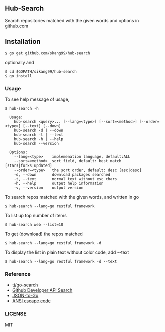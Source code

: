 ## Hub-Search

Search repositories matched with the given words and options in github.com


## Installation

```
$ go get github.com/skang99/hub-search
```
optionally and
```
$ cd $GOPATH/sikang99/hub-search
$ go install
```


### Usage

To see help message of usage, 
```
$ hub-search -h

  Usage:
    hub-search <query>... [--lang=<type>] [--sort=<method>] [--order=<type>] [--text] [--down]
    hub-search -d | --down
    hub-search -t | --text
    hub-search -h | --help
    hub-search --version

  Options:
    --lang=<type>    implemenation language, default:ALL
    --sort=<method>  sort field, default: best match [stars|forks|updated]
    --order=<type>   the sort order, default: desc [asc|desc]
    -d, --down       download packages searched
    -t, --text       normal text without esc chars
    -h, --help       output help information
    -v, --version    output version
```

To search repos matched with the given words, and written in go
```
$ hub-search --lang=go restful framework
```

To list up top number of items
```
$ hub-search web --list=10
```

To get (download) the repos matched
```
$ hub-search --lang=go restful framework -d
```

To display the list in plain text without color code, add --text
```
$ hub-search --lang=go restful framework -d --text
```



### Reference

- [tj/go-search](http://github.com/tj-go-search)
- [Github Developer API Search](https://developer.github.com/v3/search/)
- [JSON-to-Go](http://mholt.github.io/json-to-go/)
- [ANSI escape code](http://en.wikipedia.org/wiki/ANSI_escape_code)

### LICENSE

MIT

